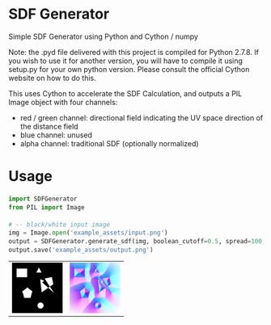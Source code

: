 # SDF Generator

Simple SDF Generator using Python and Cython / numpy

Note: the .pyd file delivered with this project is compiled for Python 2.7.8. If you wish to use it for another version,
you will have to compile it using setup.py for your own python version. Please consult the official Cython website
on how to do this.

This uses Cython to accelerate the SDF Calculation, and outputs a PIL Image object with four channels:

- red / green channel: directional field indicating the UV space direction of the distance field
- blue channel: unused
- alpha channel: traditional SDF (optionally normalized)


# Usage

```python
import SDFGenerator
from PIL import Image

# -- black/white input image
img = Image.open('example_assets/input.png')
output = SDFGenerator.generate_sdf(img, boolean_cutoff=0.5, spread=100, normalize_distance=True)
output.save('example_assets/output.png')
```

<table>
	<td>
		<img src="https://github.com/mavcart/sdfgenerator/blob/main/example_assets/input.png?raw=true" height="100"/>
	</td>
	<td>
		<img src="https://github.com/mavcart/sdfgenerator/blob/main/example_assets/output.png?raw=true" height="100"/>
	</td>
</table>
